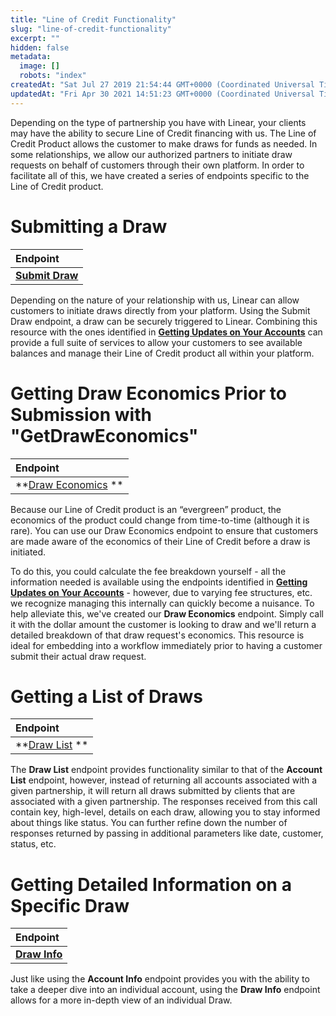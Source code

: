 ```yaml
---
title: "Line of Credit Functionality"
slug: "line-of-credit-functionality"
excerpt: ""
hidden: false
metadata: 
  image: []
  robots: "index"
createdAt: "Sat Jul 27 2019 21:54:44 GMT+0000 (Coordinated Universal Time)"
updatedAt: "Fri Apr 30 2021 14:51:23 GMT+0000 (Coordinated Universal Time)"
---
```

Depending on the type of partnership you have with Linear, your clients may have the ability to secure Line of Credit financing with us.  The Line of Credit Product allows the customer to make draws for funds as needed.  In some relationships, we allow our authorized partners to initiate draw requests on behalf of customers through their own platform. In order to facilitate all of this, we have created a series of endpoints specific to the Line of Credit product.

# Submitting a Draw

| Endpoint                                  |
| :---------------------------------------- |
| **[Submit Draw](ref:ideaapi_submitdraw)** |

Depending on the nature of your relationship with us, Linear can allow customers to initiate draws directly from your platform. Using the Submit Draw endpoint, a draw can be securely triggered to Linear. Combining this resource with the ones identified in **[Getting Updates on Your Accounts](doc:getting-updates-on-your-submissions-booked-accounts)** can provide a full suite of services to allow your customers to see available balances and manage their Line of Credit product all within your platform.

# Getting Draw Economics Prior to Submission with "GetDrawEconomics"

| Endpoint                                            |
| :-------------------------------------------------- |
| **[Draw Economics](ref:ideaapi_getdraweconomics) ** |

Because our Line of Credit product is an “evergreen” product, the economics of the product could change from time-to-time (although it is rare).  You can use our Draw Economics endpoint to ensure that customers are made aware of the economics of their Line of Credit before a draw is initiated.

To do this, you could calculate the fee breakdown yourself - all the information needed is available using the endpoints identified in **[Getting Updates on Your Accounts](doc:getting-updates-on-your-submissions-booked-accounts)** - however, due to varying fee structures, etc. we recognize managing this internally can quickly become a nuisance.  To help alleviate this, we've created our **Draw Economics** endpoint.  Simply call it with the dollar amount the customer is looking to draw and we'll return a detailed breakdown of that draw request's economics.  This resource is ideal for embedding into a workflow immediately prior to having a customer submit their actual draw request.

# Getting a List of Draws

| Endpoint                                  |
| :---------------------------------------- |
| **[Draw List](ref:ideaapi_getdrawlist) ** |

The **Draw List** endpoint provides functionality similar to that of the **Account List** endpoint, however, instead of returning all accounts associated with a given partnership, it will return all draws submitted by clients that are associated with a given partnership.  The responses received from this call contain key, high-level, details on each draw, allowing you to stay informed about things like status.  You can further refine down the number of responses returned by passing in additional parameters like date, customer, status, etc.

# Getting Detailed Information on a Specific Draw

| Endpoint                                 |
| :--------------------------------------- |
| **[Draw Info][schema-draw-info]** |

Just like using the **Account Info** endpoint provides you with the ability to take a deeper dive into an individual account, using the **Draw Info** endpoint allows for a more in-depth view of an individual Draw.


[schema-draw-info]: /linear-v1/linear-api-v1-schema.html#tag/Draws/operation/IdeaApi_GetDrawInfo